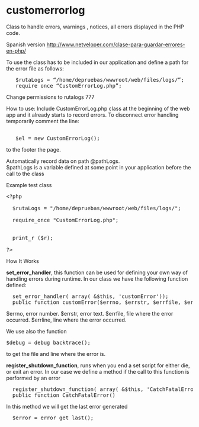 customerrorlog
==============

Class to handle errors, warnings , notices, all errors displayed in the PHP code.

Spanish version 
http://www.netveloper.com/clase-para-guardar-errores-en-php/

To use the class has to be included in our application and define a path for the error file as follows:
<pre>
   $rutaLogs = “/home/depruebas/wwwroot/web/files/logs/”;
   require_once “CustomErrorLog.php”;
</pre>
Change permissions to rutalogs 777

How to use:
Include CustomErrorLog.php class at the beginning of the web app and it already starts to record errors.
To disconnect error handling temporarily comment the line:
<pre>	
   $el = new CustomErrorLog(); 
</pre>	
	
to the footer the page.

Automatically record data on path @pathLogs.  
$pathLogs is a variable defined at some point in your application before the call to the class

Example test class
<pre>
&lt;?php

  $rutaLogs = "/home/depruebas/wwwroot/web/files/logs/";
	
  require_once "CustomErrorLog.php";


  print_r ($r);
  
?>
</pre>
How It Works

<b>set_error_handler</b>, this function can be used for defining your own way of handling errors during runtime.
In our class we have the following function defined:
<pre>
  set_error_handler( array( &$this, 'customError'));
  public function customError($errno, $errstr, $errfile, $errline)
</pre>
$errno, error number.
$errstr, error text.
$errfile, file where the error occurred.
$errline, line where the error occurred.

We use also the function
<pre>
$debug = debug_backtrace(); 
</pre>
to get the file and line where the error is.

<b>register_shutdown_function</b>, runs when you end a set script for either die, or exit an error.
In our case we define a method if the call to this function is performed by an error
<pre>
  register_shutdown_function( array( &$this, 'CatchFatalError'));
  public function CatchFatalError() 
</pre>
In this method we will get the last error generated
<pre>
  $error = error_get_last();
</pre>

